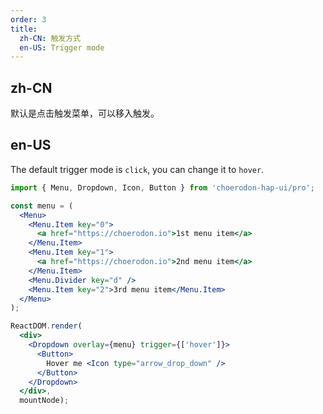 ```yaml
---
order: 3
title:
  zh-CN: 触发方式
  en-US: Trigger mode
---
```


## zh-CN

默认是点击触发菜单，可以移入触发。

## en-US

The default trigger mode is `click`, you can change it to `hover`.

````jsx
import { Menu, Dropdown, Icon, Button } from 'choerodon-hap-ui/pro';

const menu = (
  <Menu>
    <Menu.Item key="0">
      <a href="https://choerodon.io">1st menu item</a>
    </Menu.Item>
    <Menu.Item key="1">
      <a href="https://choerodon.io">2nd menu item</a>
    </Menu.Item>
    <Menu.Divider key="d" />
    <Menu.Item key="2">3rd menu item</Menu.Item>
  </Menu>
);

ReactDOM.render(
  <div>
    <Dropdown overlay={menu} trigger={['hover']}>
      <Button>
        Hover me <Icon type="arrow_drop_down" />
      </Button>
    </Dropdown>
  </div>,
  mountNode);
````
